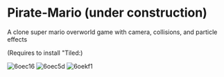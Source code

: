 # Pirate-Mario (under construction)

A clone super mario overworld game with camera, collisions, and particle effects

(Requires to install "Tiled:)

![6oec16](https://user-images.githubusercontent.com/85767585/181917930-a04a9709-924a-4898-afda-8a5371cbd8cc.gif)
![6oec5d](https://user-images.githubusercontent.com/85767585/181917972-edc6c343-8f20-46cf-b5aa-5c1dc40b1d3a.gif)
![6oekf1](https://user-images.githubusercontent.com/85767585/181924532-d84630b0-2efa-4eda-8c94-8f6f7a4999c0.gif)
